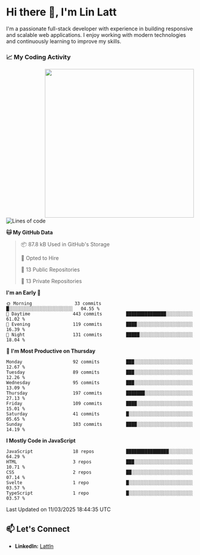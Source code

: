 # Hi there 👋, I'm Lin Latt

I'm a passionate full-stack developer with experience in building responsive and scalable web applications. I enjoy working with modern technologies and continuously learning to improve my skills.

### 📈 My Coding Activity 
<img src="https://github.com/user-attachments/assets/6cec4854-3eec-4600-9120-9be1d3cb2bfe"  width="400px" align="right">

<!--START_SECTION:waka-->
![Lines of code](https://img.shields.io/badge/From%20Hello%20World%20I%27ve%20Written-359.6%20thousand%20lines%20of%20code-blue)

**🐱 My GitHub Data** 

> 📦 87.8 kB Used in GitHub's Storage 
 > 
> 💼 Opted to Hire
 > 
> 📜 13 Public Repositories 
 > 
> 🔑 13 Private Repositories 
 > 
**I'm an Early 🐤** 

```text
🌞 Morning                33 commits          █░░░░░░░░░░░░░░░░░░░░░░░░   04.55 % 
🌆 Daytime                443 commits         ███████████████░░░░░░░░░░   61.02 % 
🌃 Evening                119 commits         ████░░░░░░░░░░░░░░░░░░░░░   16.39 % 
🌙 Night                  131 commits         █████░░░░░░░░░░░░░░░░░░░░   18.04 % 
```
📅 **I'm Most Productive on Thursday** 

```text
Monday                   92 commits          ███░░░░░░░░░░░░░░░░░░░░░░   12.67 % 
Tuesday                  89 commits          ███░░░░░░░░░░░░░░░░░░░░░░   12.26 % 
Wednesday                95 commits          ███░░░░░░░░░░░░░░░░░░░░░░   13.09 % 
Thursday                 197 commits         ███████░░░░░░░░░░░░░░░░░░   27.13 % 
Friday                   109 commits         ████░░░░░░░░░░░░░░░░░░░░░   15.01 % 
Saturday                 41 commits          █░░░░░░░░░░░░░░░░░░░░░░░░   05.65 % 
Sunday                   103 commits         ████░░░░░░░░░░░░░░░░░░░░░   14.19 % 
```


**I Mostly Code in JavaScript** 

```text
JavaScript               18 repos            ████████████████░░░░░░░░░   64.29 % 
HTML                     3 repos             ███░░░░░░░░░░░░░░░░░░░░░░   10.71 % 
CSS                      2 repos             ██░░░░░░░░░░░░░░░░░░░░░░░   07.14 % 
Svelte                   1 repo              █░░░░░░░░░░░░░░░░░░░░░░░░   03.57 % 
TypeScript               1 repo              █░░░░░░░░░░░░░░░░░░░░░░░░   03.57 % 
```




 Last Updated on 11/03/2025 18:44:35 UTC
<!--END_SECTION:waka-->

## 📫 Let's Connect

- **LinkedIn:** [Lattln](https://linkedin.com/in/lin-latt)
<!-- - **Portfolio:** [Your Portfolio](https://yourportfolio.com) -->
